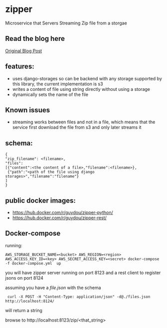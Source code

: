 # zipper
Microservice that Servers Streaming Zip file from a storgae


## Read the blog here
[Original Blog Post](http://engineroom.teamwork.com/how-to-securely-provide-a-zip-download-of-a-s3-file-bundle/)

## features:
- uses django-storages so can be backend with any storage supported by this library, the current implementation is s3
- writes a content of file using string directly without using a storage 
- dynamically sets the name of the file

## Known issues
- streaming works between files and not in a file, which means that the service first download the file from s3 and only later streams it



## schema:
  ```
  {
 "zip_filename": <filename>,
 "files":  
  [{"content":<the content of a file>,"filename":<filename>},
   {"path":"<path of the file using django storages>","filename":"filename"}
  ]
 }
```

## public docker images:
- https://hub.docker.com/r/guydou/zipper-python/
- https://hub.docker.com/r/guydou/zipper-rest/


## Docker-compose
running:
```
AWS_STORAGE_BUCKET_NAME=<bucket> AWS_REGION=<region> AWS_ACCESS_KEY_ID=<key> AWS_SECRET_ACCESS_KEY=<secret> docker-compose  -f docker-compose.yml  up
```

you will have zipper server running on port 8123
and a rest client to register jsons on port 8124

assuming you have a *file.json* with the schema

```
 curl -X POST -H "Content-Type: application/json" -d@./files.json http://localhost:8124/
```

will return a string

browse to http://localhost:8123/zip/<that_string>


